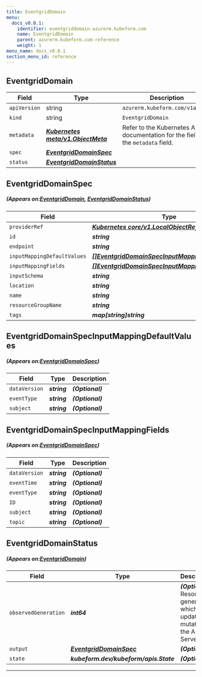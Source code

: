 ```yaml
---
title: EventgridDomain
menu:
  docs_v0.0.1:
    identifier: eventgriddomain-azurerm.kubeform.com
    name: EventgridDomain
    parent: azurerm.kubeform.com-reference
    weight: 1
menu_name: docs_v0.0.1
section_menu_id: reference
---
```


## EventgridDomain
| Field | Type | Description |
| ------ | ----- | ----------- |
| `apiVersion` | string | `azurerm.kubeform.com/v1alpha1` |
|    `kind` | string | `EventgridDomain` |
| `metadata` | ***[Kubernetes meta/v1.ObjectMeta](https://kubernetes.io/docs/reference/generated/kubernetes-api/v1.13/#objectmeta-v1-meta)***|Refer to the Kubernetes API documentation for the fields of the `metadata` field.|
| `spec` | ***[EventgridDomainSpec](#EventgridDomainSpec)***||
| `status` | ***[EventgridDomainStatus](#EventgridDomainStatus)***||
## EventgridDomainSpec
##### (Appears on:[EventgridDomain](#EventgridDomain), [EventgridDomainStatus](#EventgridDomainStatus))
| Field | Type | Description |
| ------ | ----- | ----------- |
| `providerRef` | ***[Kubernetes core/v1.LocalObjectReference](https://kubernetes.io/docs/reference/generated/kubernetes-api/v1.13/#localobjectreference-v1-core)***||
| `id` | ***string***||
| `endpoint` | ***string***| ***(Optional)*** |
| `inputMappingDefaultValues` | ***[[]EventgridDomainSpecInputMappingDefaultValues](#EventgridDomainSpecInputMappingDefaultValues)***| ***(Optional)*** |
| `inputMappingFields` | ***[[]EventgridDomainSpecInputMappingFields](#EventgridDomainSpecInputMappingFields)***| ***(Optional)*** |
| `inputSchema` | ***string***| ***(Optional)*** |
| `location` | ***string***||
| `name` | ***string***||
| `resourceGroupName` | ***string***||
| `tags` | ***map[string]string***| ***(Optional)*** |
## EventgridDomainSpecInputMappingDefaultValues
##### (Appears on:[EventgridDomainSpec](#EventgridDomainSpec))
| Field | Type | Description |
| ------ | ----- | ----------- |
| `dataVersion` | ***string***| ***(Optional)*** |
| `eventType` | ***string***| ***(Optional)*** |
| `subject` | ***string***| ***(Optional)*** |
## EventgridDomainSpecInputMappingFields
##### (Appears on:[EventgridDomainSpec](#EventgridDomainSpec))
| Field | Type | Description |
| ------ | ----- | ----------- |
| `dataVersion` | ***string***| ***(Optional)*** |
| `eventTime` | ***string***| ***(Optional)*** |
| `eventType` | ***string***| ***(Optional)*** |
| `ID` | ***string***| ***(Optional)*** |
| `subject` | ***string***| ***(Optional)*** |
| `topic` | ***string***| ***(Optional)*** |
## EventgridDomainStatus
##### (Appears on:[EventgridDomain](#EventgridDomain))
| Field | Type | Description |
| ------ | ----- | ----------- |
| `observedGeneration` | ***int64***| ***(Optional)*** Resource generation, which is updated on mutation by the API Server.|
| `output` | ***[EventgridDomainSpec](#EventgridDomainSpec)***| ***(Optional)*** |
| `state` | ***kubeform.dev/kubeform/apis.State***| ***(Optional)*** |
---
